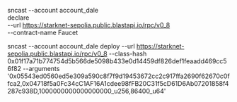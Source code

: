 sncast --account account_dale \
declare \
--url https://starknet-sepolia.public.blastapi.io/rpc/v0_8 \
--contract-name Faucet

sncast --account account_dale deploy --url https://starknet-sepolia.public.blastapi.io/rpc/v0_8 --class-hash 0x01f17a71b774754d5b566de5098b433e0d14459df826def1feaadd469cc56f82 --arguments '0x05543ed0560ed5e309a590c8f7f9d19453672cc2c917ffa2690f62670c0ffca2,0x04718f5a0Fc34cC1AF16A1cdee98fFB20C31f5cD61D6Ab07201858f4287c938D,1000000000000000000_u256,86400_u64'
